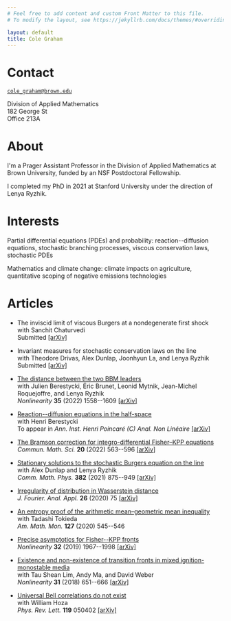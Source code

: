 ```yaml
---
# Feel free to add content and custom Front Matter to this file.
# To modify the layout, see https://jekyllrb.com/docs/themes/#overriding-theme-defaults

layout: default
title: Cole Graham
---
```


# Contact

[``cole_graham@brown.edu``](mailto:cole_graham@brown.edu)

Division of Applied Mathematics  
182 George St  
Office 213A

# About

I'm a Prager Assistant Professor in the Division of Applied Mathematics at Brown University, funded by an NSF Postdoctoral Fellowship.

I completed my PhD in 2021 at Stanford University under the direction of Lenya Ryzhik.

# Interests

Partial differential equations (PDEs) and probability: reaction--diffusion equations, stochastic branching processes, viscous conservation laws, stochastic PDEs

Mathematics and climate change: climate impacts on agriculture, quantitative scoping of negative emissions technologies

# Articles

*   The inviscid limit of viscous Burgers at a nondegenerate first shock  
    with Sanchit Chaturvedi  
    Submitted
    [\[arXiv\]](https://arxiv.org/abs/2204.01170)

*   Invariant measures for stochastic conservation laws on the line  
    with Theodore Drivas, Alex Dunlap, Joonhyun La, and Lenya Ryzhik  
    Submitted
    [\[arXiv\]](https://arxiv.org/abs/2201.12641)

*   [The distance between the two BBM leaders](https://iopscience.iop.org/article/10.1088/1361-6544/ac4a8e)  
    with Julien Berestycki, Éric Brunet, Leonid Mytnik, Jean-Michel Roquejoffre, and Lenya Ryzhik  
    _Nonlinearity_ **35** (2022) 1558--1609
    [\[arXiv\]](https://arxiv.org/abs/2010.10431)

*   [Reaction--diffusion equations in the half-space](https://ems.press/journals/aihpc/articles/4938802)  
    with Henri Berestycki  
    To appear in _Ann. Inst. Henri Poincaré (C) Anal. Non Linéaire_
    [\[arXiv\]](https://arxiv.org/abs/2007.13909)

*   [The Bramson correction for integro-differential Fisher–KPP equations](https://www.intlpress.com/site/pub/pages/journals/items/cms/content/vols/0020/0002/a012/)  
    _Commun. Math. Sci._ **20** (2022) 563--596
    [\[arXiv\]](https://arxiv.org/abs/2005.04524)

*   [Stationary solutions to the stochastic Burgers equation on the line](https://link.springer.com/article/10.1007/s00220-021-04025-x)  
    with Alex Dunlap and Lenya Ryzhik  
    _Comm. Math. Phys._ **382** (2021) 875--949
    [\[arXiv\]](https://arxiv.org/abs/1910.07464)

*   [Irregularity of distribution in Wasserstein distance](https://link.springer.com/article/10.1007%2Fs00041-020-09786-y)  
    _J. Fourier. Anal. Appl._ **26** (2020) 75
    [\[arXiv\]](https://arxiv.org/abs/1910.14181)

*   [An entropy proof of the arithmetic mean–geometric mean inequality](https://www.tandfonline.com/doi/full/10.1080/00029890.2020.1738827)  
    with Tadashi Tokieda  
    _Am. Math. Mon._ **127** (2020) 545--546

*   [Precise asymptotics for Fisher--KPP fronts](https://iopscience.iop.org/article/10.1088/1361-6544/aaffe8)  
    _Nonlinearity_ **32** (2019) 1967--1998
    [\[arXiv\]](https://arxiv.org/abs/1712.02472)

*   [Existence and non-existence of transition fronts in mixed ignition-monostable media](https://iopscience.iop.org/article/10.1088/1361-6544/aa952c)  
    with Tau Shean Lim, Andy Ma, and David Weber  
    _Nonlinearity_ **31** (2018) 651--666
    [\[arXiv\]](https://arxiv.org/abs/1705.03563)

*   [Universal Bell correlations do not exist](https://journals.aps.org/prl/abstract/10.1103/PhysRevLett.119.050402)  
    with William Hoza  
    _Phys. Rev. Lett._ **119** 050402
    [\[arXiv\]](https://arxiv.org/abs/1612.05680)